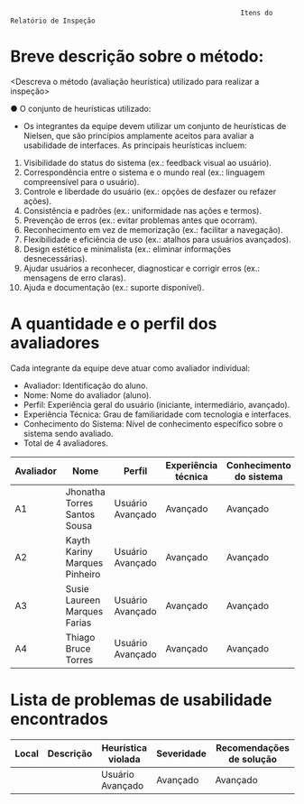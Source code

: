                                                              Itens do Relatório de Inspeção                                               


# Breve descrição sobre o método:

<Descreva o método (avaliação heurística) utilizado para realizar a inspeção>

● O conjunto de heurísticas utilizado:
- Os integrantes da equipe devem utilizar um conjunto de heurísticas de Nielsen, que são princípios
amplamente aceitos para avaliar a usabilidade de interfaces. As principais heurísticas incluem:
1. Visibilidade do status do sistema (ex.: feedback visual ao usuário).
2. Correspondência entre o sistema e o mundo real (ex.: linguagem compreensível para o usuário).
3. Controle e liberdade do usuário (ex.: opções de desfazer ou refazer ações).
4. Consistência e padrões (ex.: uniformidade nas ações e termos).
5. Prevenção de erros (ex.: evitar problemas antes que ocorram).
6. Reconhecimento em vez de memorização (ex.: facilitar a navegação).
7. Flexibilidade e eficiência de uso (ex.: atalhos para usuários avançados).
8. Design estético e minimalista (ex.: eliminar informações desnecessárias).
9. Ajudar usuários a reconhecer, diagnosticar e corrigir erros (ex.: mensagens de erro claras).
10. Ajuda e documentação (ex.: suporte disponível).

# A quantidade e o perfil dos avaliadores

Cada integrante da equipe deve atuar como avaliador individual:
- Avaliador: Identificação do aluno.
- Nome: Nome do avaliador (aluno).
- Perfil: Experiência geral do usuário (iniciante, intermediário, avançado).
- Experiência Técnica: Grau de familiaridade com tecnologia e interfaces.
- Conhecimento do Sistema: Nível de conhecimento específico sobre o sistema sendo avaliado.
- Total de 4 avaliadores.

| Avaliador |      Nome    |    Perfil    |         Experiência técnica    |   Conhecimento do sistema    | 
|-----------|--------------|--------------|--------------------------------|------------------------------|
|     A1    |  Jhonatha Torres Santos Sousa       |  Usuário Avançado            |      Avançado     |    Avançado                          |
|     A2    |  Kayth Kariny Marques Pinheiro      |  Usuário Avançado            |      Avançado     |    Avançado                          |
|     A3    |  Susie Laureen Marques Farias       |  Usuário Avançado            |      Avançado     |    Avançado                          |
|     A4    |  Thiago Bruce Torres                |  Usuário Avançado            |      Avançado     |    Avançado                          |

# Lista de problemas de usabilidade encontrados

| Local |      Descrição    |    Heurística violada    |         Severidade    |   Recomendações de solução    | 
|-------|-------------------|--------------------------|-----------------------|-------------------------------
|       |                   |  Usuário Avançado        |      Avançado         |    Avançado                   |




